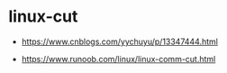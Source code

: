 # linux-cut


* https://www.cnblogs.com/yychuyu/p/13347444.html

* https://www.runoob.com/linux/linux-comm-cut.html
